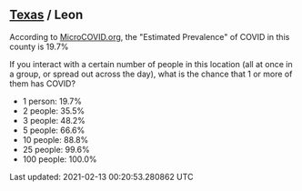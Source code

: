 
## [Texas](/united-states/texas) / Leon

According to [MicroCOVID.org](http://microcovid.org),
the "Estimated Prevalence" of COVID in this county is 19.7%

If you interact with a certain number of people in this location
(all at once in a group, or spread out across the day), what is the chance that
1 or more of them has COVID?

- 1 person: 19.7%
- 2 people: 35.5%
- 3 people: 48.2%
- 5 people: 66.6%
- 10 people: 88.8%
- 25 people: 99.6%
- 100 people: 100.0%

Last updated: 2021-02-13 00:20:53.280862 UTC
